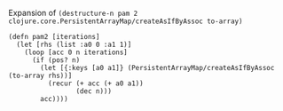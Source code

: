 Expansion of `(destructure-n pam 2 clojure.core.PersistentArrayMap/createAsIfByAssoc to-array)`

    (defn pam2 [iterations]
      (let [rhs (list :a0 0 :a1 1)]
        (loop [acc 0 n iterations]
          (if (pos? n)
            (let [{:keys [a0 a1]} (PersistentArrayMap/createAsIfByAssoc (to-array rhs))]
              (recur (+ acc (+ a0 a1))
                     (dec n)))
            acc))))
